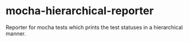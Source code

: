 mocha-hierarchical-reporter
==========================

Reporter for mocha tests which prints the test statuses in a hierarchical manner.

